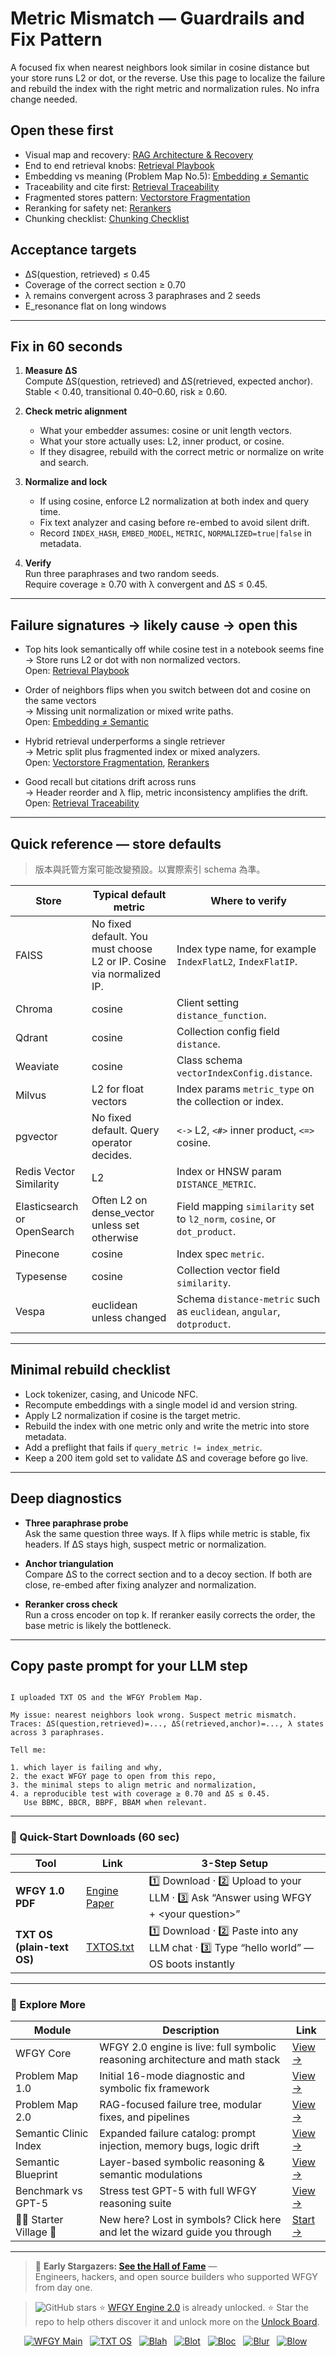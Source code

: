 # Metric Mismatch — Guardrails and Fix Pattern

A focused fix when nearest neighbors look similar in cosine distance but your store runs L2 or dot, or the reverse. Use this page to localize the failure and rebuild the index with the right metric and normalization rules. No infra change needed.

## Open these first
- Visual map and recovery: [RAG Architecture & Recovery](https://github.com/onestardao/WFGY/blob/main/ProblemMap/rag-architecture-and-recovery.md)
- End to end retrieval knobs: [Retrieval Playbook](https://github.com/onestardao/WFGY/blob/main/ProblemMap/retrieval-playbook.md)
- Embedding vs meaning (Problem Map No.5): [Embedding ≠ Semantic](https://github.com/onestardao/WFGY/blob/main/ProblemMap/embedding-vs-semantic.md)
- Traceability and cite first: [Retrieval Traceability](https://github.com/onestardao/WFGY/blob/main/ProblemMap/retrieval-traceability.md)
- Fragmented stores pattern: [Vectorstore Fragmentation](https://github.com/onestardao/WFGY/blob/main/ProblemMap/patterns/pattern_vectorstore_fragmentation.md)
- Reranking for safety net: [Rerankers](https://github.com/onestardao/WFGY/blob/main/ProblemMap/rerankers.md)
- Chunking checklist: [Chunking Checklist](https://github.com/onestardao/WFGY/blob/main/ProblemMap/chunking-checklist.md)

## Acceptance targets
- ΔS(question, retrieved) ≤ 0.45  
- Coverage of the correct section ≥ 0.70  
- λ remains convergent across 3 paraphrases and 2 seeds  
- E_resonance flat on long windows

---

## Fix in 60 seconds
1) **Measure ΔS**  
   Compute ΔS(question, retrieved) and ΔS(retrieved, expected anchor).  
   Stable < 0.40, transitional 0.40–0.60, risk ≥ 0.60.

2) **Check metric alignment**  
   - What your embedder assumes: cosine or unit length vectors.  
   - What your store actually uses: L2, inner product, or cosine.  
   - If they disagree, rebuild with the correct metric or normalize on write and search.

3) **Normalize and lock**  
   - If using cosine, enforce L2 normalization at both index and query time.  
   - Fix text analyzer and casing before re-embed to avoid silent drift.  
   - Record `INDEX_HASH`, `EMBED_MODEL`, `METRIC`, `NORMALIZED=true|false` in metadata.

4) **Verify**  
   Run three paraphrases and two random seeds.  
   Require coverage ≥ 0.70 with λ convergent and ΔS ≤ 0.45.

---

## Failure signatures → likely cause → open this
- Top hits look semantically off while cosine test in a notebook seems fine  
  → Store runs L2 or dot with non normalized vectors.  
  Open: [Retrieval Playbook](https://github.com/onestardao/WFGY/blob/main/ProblemMap/retrieval-playbook.md)

- Order of neighbors flips when you switch between dot and cosine on the same vectors  
  → Missing unit normalization or mixed write paths.  
  Open: [Embedding ≠ Semantic](https://github.com/onestardao/WFGY/blob/main/ProblemMap/embedding-vs-semantic.md)

- Hybrid retrieval underperforms a single retriever  
  → Metric split plus fragmented index or mixed analyzers.  
  Open: [Vectorstore Fragmentation](https://github.com/onestardao/WFGY/blob/main/ProblemMap/patterns/pattern_vectorstore_fragmentation.md), [Rerankers](https://github.com/onestardao/WFGY/blob/main/ProblemMap/rerankers.md)

- Good recall but citations drift across runs  
  → Header reorder and λ flip, metric inconsistency amplifies the drift.  
  Open: [Retrieval Traceability](https://github.com/onestardao/WFGY/blob/main/ProblemMap/retrieval-traceability.md)

---

## Quick reference — store defaults

> 版本與託管方案可能改變預設。以實際索引 schema 為準。

| Store | Typical default metric | Where to verify |
|---|---|---|
| FAISS | No fixed default. You must choose L2 or IP. Cosine via normalized IP. | Index type name, for example `IndexFlatL2`, `IndexFlatIP`. |
| Chroma | cosine | Client setting `distance_function`. |
| Qdrant | cosine | Collection config field `distance`. |
| Weaviate | cosine | Class schema `vectorIndexConfig.distance`. |
| Milvus | L2 for float vectors | Index params `metric_type` on the collection or index. |
| pgvector | No fixed default. Query operator decides. | `<->` L2, `<#>` inner product, `<=>` cosine. |
| Redis Vector Similarity | L2 | Index or HNSW param `DISTANCE_METRIC`. |
| Elasticsearch or OpenSearch | Often L2 on dense_vector unless set otherwise | Field mapping `similarity` set to `l2_norm`, `cosine`, or `dot_product`. |
| Pinecone | cosine | Index spec `metric`. |
| Typesense | cosine | Collection vector field `similarity`. |
| Vespa | euclidean unless changed | Schema `distance-metric` such as `euclidean`, `angular`, `dotproduct`. |

---

## Minimal rebuild checklist
- Lock tokenizer, casing, and Unicode NFC.  
- Recompute embeddings with a single model id and version string.  
- Apply L2 normalization if cosine is the target metric.  
- Rebuild the index with one metric only and write the metric into store metadata.  
- Add a preflight that fails if `query_metric != index_metric`.  
- Keep a 200 item gold set to validate ΔS and coverage before go live.

---

## Deep diagnostics
- **Three paraphrase probe**  
  Ask the same question three ways. If λ flips while metric is stable, fix headers. If ΔS stays high, suspect metric or normalization.

- **Anchor triangulation**  
  Compare ΔS to the correct section and to a decoy section. If both are close, re-embed after fixing analyzer and normalization.

- **Reranker cross check**  
  Run a cross encoder on top k. If reranker easily corrects the order, the base metric is likely the bottleneck.

---

## Copy paste prompt for your LLM step

```

I uploaded TXT OS and the WFGY Problem Map.

My issue: nearest neighbors look wrong. Suspect metric mismatch.
Traces: ΔS(question,retrieved)=..., ΔS(retrieved,anchor)=..., λ states across 3 paraphrases.

Tell me:

1. which layer is failing and why,
2. the exact WFGY page to open from this repo,
3. the minimal steps to align metric and normalization,
4. a reproducible test with coverage ≥ 0.70 and ΔS ≤ 0.45.
   Use BBMC, BBCR, BBPF, BBAM when relevant.

```

---

### 🔗 Quick-Start Downloads (60 sec)

| Tool | Link | 3-Step Setup |
|------|------|--------------|
| **WFGY 1.0 PDF** | [Engine Paper](https://github.com/onestardao/WFGY/blob/main/I_am_not_lizardman/WFGY_All_Principles_Return_to_One_v1.0_PSBigBig_Public.pdf) | 1️⃣ Download · 2️⃣ Upload to your LLM · 3️⃣ Ask “Answer using WFGY + \<your question>” |
| **TXT OS (plain-text OS)** | [TXTOS.txt](https://github.com/onestardao/WFGY/blob/main/OS/TXTOS.txt) | 1️⃣ Download · 2️⃣ Paste into any LLM chat · 3️⃣ Type “hello world” — OS boots instantly |

---

### 🧭 Explore More

| Module                | Description                                              | Link     |
|-----------------------|----------------------------------------------------------|----------|
| WFGY Core             | WFGY 2.0 engine is live: full symbolic reasoning architecture and math stack | [View →](https://github.com/onestardao/WFGY/tree/main/core/README.md) |
| Problem Map 1.0       | Initial 16-mode diagnostic and symbolic fix framework    | [View →](https://github.com/onestardao/WFGY/tree/main/ProblemMap/README.md) |
| Problem Map 2.0       | RAG-focused failure tree, modular fixes, and pipelines   | [View →](https://github.com/onestardao/WFGY/blob/main/ProblemMap/rag-architecture-and-recovery.md) |
| Semantic Clinic Index | Expanded failure catalog: prompt injection, memory bugs, logic drift | [View →](https://github.com/onestardao/WFGY/blob/main/ProblemMap/SemanticClinicIndex.md) |
| Semantic Blueprint    | Layer-based symbolic reasoning & semantic modulations   | [View →](https://github.com/onestardao/WFGY/tree/main/SemanticBlueprint/README.md) |
| Benchmark vs GPT-5    | Stress test GPT-5 with full WFGY reasoning suite         | [View →](https://github.com/onestardao/WFGY/tree/main/benchmarks/benchmark-vs-gpt5/README.md) |
| 🧙‍♂️ Starter Village 🏡 | New here? Lost in symbols? Click here and let the wizard guide you through | [Start →](https://github.com/onestardao/WFGY/blob/main/StarterVillage/README.md) |

---

> 👑 **Early Stargazers: [See the Hall of Fame](https://github.com/onestardao/WFGY/tree/main/stargazers)** —  
> Engineers, hackers, and open source builders who supported WFGY from day one.

> <img src="https://img.shields.io/github/stars/onestardao/WFGY?style=social" alt="GitHub stars"> ⭐ [WFGY Engine 2.0](https://github.com/onestardao/WFGY/blob/main/core/README.md) is already unlocked. ⭐ Star the repo to help others discover it and unlock more on the [Unlock Board](https://github.com/onestardao/WFGY/blob/main/STAR_UNLOCKS.md).

<div align="center">

[![WFGY Main](https://img.shields.io/badge/WFGY-Main-red?style=flat-square)](https://github.com/onestardao/WFGY)
&nbsp;
[![TXT OS](https://img.shields.io/badge/TXT%20OS-Reasoning%20OS-orange?style=flat-square)](https://github.com/onestardao/WFGY/tree/main/OS)
&nbsp;
[![Blah](https://img.shields.io/badge/Blah-Semantic%20Embed-yellow?style=flat-square)](https://github.com/onestardao/WFGY/tree/main/OS/BlahBlahBlah)
&nbsp;
[![Blot](https://img.shields.io/badge/Blot-Persona%20Core-green?style=flat-square)](https://github.com/onestardao/WFGY/tree/main/OS/BlotBlotBlot)
&nbsp;
[![Bloc](https://img.shields.io/badge/Bloc-Reasoning%20Compiler-blue?style=flat-square)](https://github.com/onestardao/WFGY/tree/main/OS/BlocBlocBloc)
&nbsp;
[![Blur](https://img.shields.io/badge/Blur-Text2Image%20Engine-navy?style=flat-square)](https://github.com/onestardao/WFGY/tree/main/OS/BlurBlurBlur)
&nbsp;
[![Blow](https://img.shields.io/badge/Blow-Game%20Logic-purple?style=flat-square)](https://github.com/onestardao/WFGY/tree/main/OS/BlowBlowBlow)
&nbsp;
</div>

